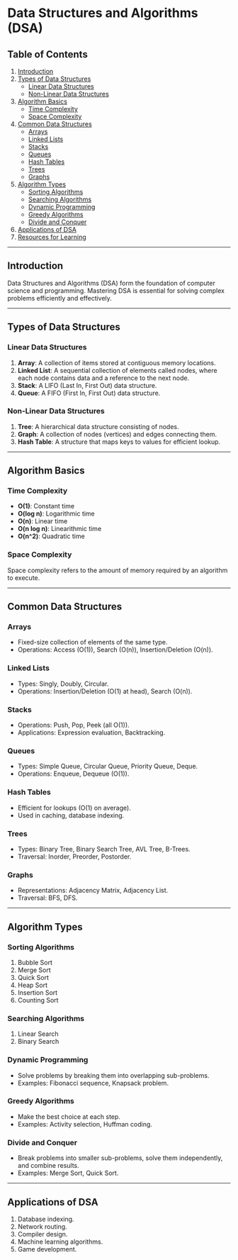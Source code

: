 # Data Structures and Algorithms (DSA)

## Table of Contents
1. [Introduction](#introduction)
2. [Types of Data Structures](#types-of-data-structures)
    - [Linear Data Structures](#linear-data-structures)
    - [Non-Linear Data Structures](#non-linear-data-structures)
3. [Algorithm Basics](#algorithm-basics)
    - [Time Complexity](#time-complexity)
    - [Space Complexity](#space-complexity)
4. [Common Data Structures](#common-data-structures)
    - [Arrays](#arrays)
    - [Linked Lists](#linked-lists)
    - [Stacks](#stacks)
    - [Queues](#queues)
    - [Hash Tables](#hash-tables)
    - [Trees](#trees)
    - [Graphs](#graphs)
5. [Algorithm Types](#algorithm-types)
    - [Sorting Algorithms](#sorting-algorithms)
    - [Searching Algorithms](#searching-algorithms)
    - [Dynamic Programming](#dynamic-programming)
    - [Greedy Algorithms](#greedy-algorithms)
    - [Divide and Conquer](#divide-and-conquer)
6. [Applications of DSA](#applications-of-dsa)
7. [Resources for Learning](#resources-for-learning)

---

## Introduction
Data Structures and Algorithms (DSA) form the foundation of computer science and programming. Mastering DSA is essential for solving complex problems efficiently and effectively.

---

## Types of Data Structures

### Linear Data Structures
1. **Array**: A collection of items stored at contiguous memory locations.
2. **Linked List**: A sequential collection of elements called nodes, where each node contains data and a reference to the next node.
3. **Stack**: A LIFO (Last In, First Out) data structure.
4. **Queue**: A FIFO (First In, First Out) data structure.

### Non-Linear Data Structures
1. **Tree**: A hierarchical data structure consisting of nodes.
2. **Graph**: A collection of nodes (vertices) and edges connecting them.
3. **Hash Table**: A structure that maps keys to values for efficient lookup.

---

## Algorithm Basics

### Time Complexity
- **O(1)**: Constant time
- **O(log n)**: Logarithmic time
- **O(n)**: Linear time
- **O(n log n)**: Linearithmic time
- **O(n^2)**: Quadratic time

### Space Complexity
Space complexity refers to the amount of memory required by an algorithm to execute.

---

## Common Data Structures

### Arrays
- Fixed-size collection of elements of the same type.
- Operations: Access (O(1)), Search (O(n)), Insertion/Deletion (O(n)).

### Linked Lists
- Types: Singly, Doubly, Circular.
- Operations: Insertion/Deletion (O(1) at head), Search (O(n)).

### Stacks
- Operations: Push, Pop, Peek (all O(1)).
- Applications: Expression evaluation, Backtracking.

### Queues
- Types: Simple Queue, Circular Queue, Priority Queue, Deque.
- Operations: Enqueue, Dequeue (O(1)).

### Hash Tables
- Efficient for lookups (O(1) on average).
- Used in caching, database indexing.

### Trees
- Types: Binary Tree, Binary Search Tree, AVL Tree, B-Trees.
- Traversal: Inorder, Preorder, Postorder.

### Graphs
- Representations: Adjacency Matrix, Adjacency List.
- Traversal: BFS, DFS.

---

## Algorithm Types

### Sorting Algorithms
1. Bubble Sort
2. Merge Sort
3. Quick Sort
4. Heap Sort
5. Insertion Sort
6. Counting Sort

### Searching Algorithms
1. Linear Search
2. Binary Search

### Dynamic Programming
- Solve problems by breaking them into overlapping sub-problems.
- Examples: Fibonacci sequence, Knapsack problem.

### Greedy Algorithms
- Make the best choice at each step.
- Examples: Activity selection, Huffman coding.

### Divide and Conquer
- Break problems into smaller sub-problems, solve them independently, and combine results.
- Examples: Merge Sort, Quick Sort.

---

## Applications of DSA
1. Database indexing.
2. Network routing.
3. Compiler design.
4. Machine learning algorithms.
5. Game development.